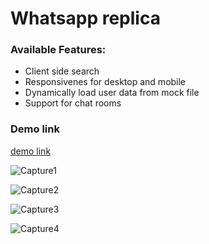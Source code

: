 # Whatsapp replica

### Available Features:

- Client side search
- Responsivenes for desktop and mobile
- Dynamically load user data from mock file
- Support for chat rooms

### Demo link

[demo link](https://wondrous-meringue-5332f1.netlify.app/)

![Capture1](https://user-images.githubusercontent.com/65500589/159483608-01a573b7-8084-42a7-86fa-f4ee1023680a.PNG)

![Capture2](https://user-images.githubusercontent.com/65500589/159483636-54b2e81f-803a-4f06-8313-c17137594b1b.PNG)

![Capture3](https://user-images.githubusercontent.com/65500589/159483649-4903218f-291a-41db-af07-5fe6b9bd2c23.PNG)

![Capture4](https://user-images.githubusercontent.com/65500589/159483659-639222b9-1e61-4947-8a18-ebc6200da6b5.PNG)
